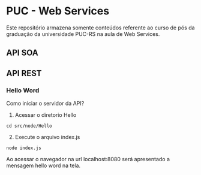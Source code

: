 # PUC - Web Services
Este repositório armazena somente conteúdos referente ao curso de pós da graduação da universidade PUC-RS na aula de Web Services.

## API SOA

## API REST
### Hello Word
Como iniciar o servidor da API?
1. Acessar o diretorio Hello
```
cd src/node/Hello
```

2. Execute o arquivo index.js

```
node index.js
```

Ao acessar o navegador na url localhost:8080 será apresentado a mensagem hello word na tela.